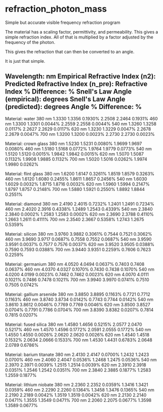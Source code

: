 # refraction_photon_mass
Simple but accurate visible frequency refraction program


The material has a scaling factor, permittivity, and permeability.
This gives a simple refraction index.
All of that is multiplied by a factor adjusted by the frequency of the photon.
 
This gives the refraction that can then be converted to an angle.

It is just that simple.



Wavelength:  nm
  Empirical Refractive Index (n2): 
  Predicted Refractive Index (n_pre): 
  Refractive Index % Difference: %
  Snell's Law Angle (empirical): degrees
  Snell's Law Angle (predicted): degrees
  Angle % Difference: %
--------------------------------------------------
                                                  

Material: water
380  nm 1.3330 1.3356 0.1930% 2.2508 2.2464 0.1931%
460  nm 1.3300 1.3301 0.0044% 2.2559 2.2558 0.0044%
540  nm 1.3260 1.3258 0.0117% 2.2627 2.2629 0.0117%
620  nm 1.3230 1.3229 0.0047% 2.2678 2.2679 0.0047%
700  nm 1.3200 1.3200 0.0023% 2.2730 2.2730 0.0023%

Material: crown glass
380  nm 1.5230 1.5231 0.0080% 1.9699 1.9697 0.0080%
460  nm 1.5180 1.5168 0.0772% 1.9764 1.9779 0.0773%
540  nm 1.5120 1.5120 0.0015% 1.9842 1.9842 0.0015%
620  nm 1.5070 1.5087 0.1132% 1.9908 1.9885 0.1132%
700  nm 1.5020 1.5016 0.0262% 1.9974 1.9980 0.0262%

Material: flint glass
380  nm 1.6200 1.6147 0.3261% 1.8519 1.8579 0.3263%
460  nm 1.6120 1.6080 0.2455% 1.8611 1.8657 0.2456%
540  nm 1.6030 1.6029 0.0032% 1.8715 1.8716 0.0032%
620  nm 1.5960 1.5994 0.2147% 1.8797 1.8757 0.2148%
700  nm 1.5880 1.5921 0.2550% 1.8892 1.8844 0.2551%

Material: diamond
380  nm 2.4190 2.4015 0.7232% 1.2401 1.2491 0.7234%
460  nm 2.4020 2.3916 0.4338% 1.2489 1.2543 0.4339%
540  nm 2.3840 2.3840 0.0002% 1.2583 1.2583 0.0002%
620  nm 2.3690 2.3788 0.4110% 1.2663 1.2611 0.4111%
700  nm 2.3540 2.3667 0.5358% 1.2743 1.2675 0.5359%

Material: silicon
380  nm 3.9760 3.9882 0.3061% 0.7544 0.7521 0.3062%
460  nm 3.9690 3.9717 0.0687% 0.7558 0.7552 0.0687%
540  nm 3.9590 3.9591 0.0037% 0.7577 0.7576 0.0037%
620  nm 3.9520 3.9505 0.0388% 0.7590 0.7593 0.0388%
700  nm 3.9440 3.9351 0.2259% 0.7606 0.7623 0.2259%

Material: germanium
380  nm 4.0520 4.0494 0.0637% 0.7403 0.7408 0.0637%
460  nm 4.0370 4.0327 0.1070% 0.7430 0.7438 0.1070%
540  nm 4.0200 4.0199 0.0023% 0.7462 0.7462 0.0023%
620  nm 4.0070 4.0111 0.1021% 0.7486 0.7478 0.1021%
700  nm 3.9940 3.9970 0.0741% 0.7510 0.7505 0.0742%

Material: gallium arsenide
380  nm 3.8850 3.8895 0.1163% 0.7721 0.7712 0.1163%
460  nm 3.8740 3.8734 0.0142% 0.7743 0.7744 0.0142%
540  nm 3.8610 3.8612 0.0046% 0.7769 0.7769 0.0046%
620  nm 3.8500 3.8527 0.0704% 0.7791 0.7786 0.0704%
700  nm 3.8390 3.8382 0.0207% 0.7814 0.7815 0.0207%

Material: fused silica
380  nm 1.4580 1.4656 0.5215% 2.0577 2.0470 0.5217%
460  nm 1.4570 1.4596 0.1772% 2.0591 2.0555 0.1772%
540  nm 1.4550 1.4550 0.0026% 2.0620 2.0620 0.0026%
620  nm 1.4540 1.4518 0.1532% 2.0634 2.0666 0.1533%
700  nm 1.4530 1.4431 0.6783% 2.0648 2.0789 0.6786%

Material: barium titanate
380  nm 2.4130 2.4147 0.0700% 1.2432 1.2423 0.0700%
460  nm 2.4060 2.4047 0.0536% 1.2468 1.2475 0.0536%
540  nm 2.3970 2.3971 0.0039% 1.2515 1.2514 0.0039%
620  nm 2.3910 2.3918 0.0351% 1.2546 1.2542 0.0351%
700  nm 2.3840 2.3885 0.1877% 1.2583 1.2559 0.1877%

Material: lithium niobate
380  nm 2.2360 2.2352 0.0359% 1.3416 1.3421 0.0359%
460  nm 2.2290 2.2260 0.1364% 1.3458 1.3476 0.1365%
540  nm 2.2190 2.2189 0.0042% 1.3519 1.3519 0.0042%
620  nm 2.2130 2.2140 0.0471% 1.3555 1.3549 0.0471%
700  nm 2.2060 2.2075 0.0677% 1.3598 1.3589 0.0677%
